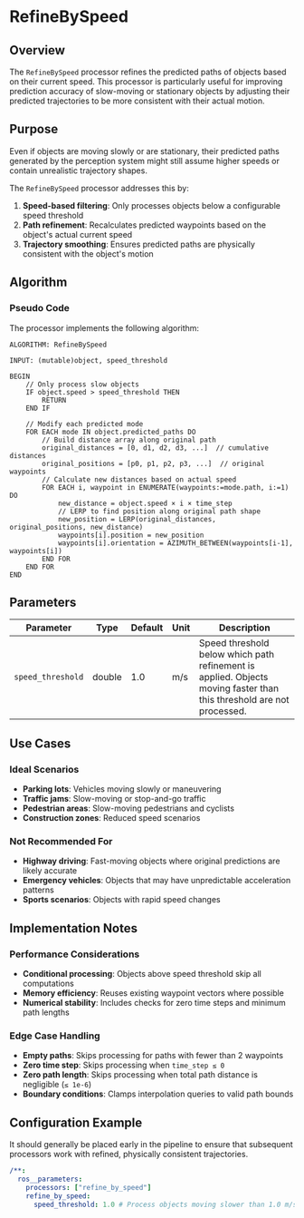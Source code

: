 # RefineBySpeed

## Overview

The `RefineBySpeed` processor refines the predicted paths of objects based on their current speed. This processor is particularly useful for improving prediction accuracy of slow-moving or stationary objects by adjusting their predicted trajectories to be more consistent with their actual motion.

## Purpose

Even if objects are moving slowly or are stationary, their predicted paths generated by the perception system might still assume higher speeds or contain unrealistic trajectory shapes.

The `RefineBySpeed` processor addresses this by:

1. **Speed-based filtering**: Only processes objects below a configurable speed threshold
2. **Path refinement**: Recalculates predicted waypoints based on the object's actual current speed
3. **Trajectory smoothing**: Ensures predicted paths are physically consistent with the object's motion

## Algorithm

### Pseudo Code

The processor implements the following algorithm:

```pseudocode
ALGORITHM: RefineBySpeed

INPUT: (mutable)object, speed_threshold

BEGIN
    // Only process slow objects
    IF object.speed > speed_threshold THEN
        RETURN
    END IF

    // Modify each predicted mode
    FOR EACH mode IN object.predicted_paths DO
        // Build distance array along original path
        original_distances = [0, d1, d2, d3, ...]  // cumulative distances
        original_positions = [p0, p1, p2, p3, ...]  // original waypoints
        // Calculate new distances based on actual speed
        FOR EACH i, waypoint in ENUMERATE(waypoints:=mode.path, i:=1) DO
            new_distance = object.speed × i × time_step
            // LERP to find position along original path shape
            new_position = LERP(original_distances, original_positions, new_distance)
            waypoints[i].position = new_position
            waypoints[i].orientation = AZIMUTH_BETWEEN(waypoints[i-1], waypoints[i])
        END FOR
    END FOR
END
```

## Parameters

| Parameter         | Type   | Default | Unit | Description                                                                                                          |
| ----------------- | ------ | ------- | ---- | -------------------------------------------------------------------------------------------------------------------- |
| `speed_threshold` | double | 1.0     | m/s  | Speed threshold below which path refinement is applied. Objects moving faster than this threshold are not processed. |

## Use Cases

### Ideal Scenarios

- **Parking lots**: Vehicles moving slowly or maneuvering
- **Traffic jams**: Slow-moving or stop-and-go traffic
- **Pedestrian areas**: Slow-moving pedestrians and cyclists
- **Construction zones**: Reduced speed scenarios

### Not Recommended For

- **Highway driving**: Fast-moving objects where original predictions are likely accurate
- **Emergency vehicles**: Objects that may have unpredictable acceleration patterns
- **Sports scenarios**: Objects with rapid speed changes

## Implementation Notes

### Performance Considerations

- **Conditional processing**: Objects above speed threshold skip all computations
- **Memory efficiency**: Reuses existing waypoint vectors where possible
- **Numerical stability**: Includes checks for zero time steps and minimum path lengths

### Edge Case Handling

- **Empty paths**: Skips processing for paths with fewer than 2 waypoints
- **Zero time step**: Skips processing when `time_step ≤ 0`
- **Zero path length**: Skips processing when total path distance is negligible (`≤ 1e-6`)
- **Boundary conditions**: Clamps interpolation queries to valid path bounds

## Configuration Example

It should generally be placed early in the pipeline to ensure that subsequent processors work with refined, physically consistent trajectories.

```yaml
/**:
  ros__parameters:
    processors: ["refine_by_speed"]
    refine_by_speed:
      speed_threshold: 1.0 # Process objects moving slower than 1.0 m/s
```
